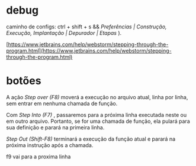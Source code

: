 # debug
caminho de configs: ctrl + shift + s && *Preferências | Construção, Execução, Implantação | Depurador | Etapas* ).

[https://www.jetbrains.com/help/webstorm/stepping-through-the-program.html](https://www.jetbrains.com/help/webstorm/stepping-through-the-program.html)

# botões
A ação *Step over (F8)* moverá a execução no arquivo atual, linha por linha, sem entrar em nenhuma chamada de função.

Com *Step Into (F7)* , passaremos para a próxima linha executada neste ou em outro arquivo. Portanto, se for uma chamada de função, ela pulará para sua definição e parará na primeira linha.

*Step Out (Shift-F8)* terminará a execução da função atual e parará na próxima instrução após a chamada.

f9 vai para a proxima linha